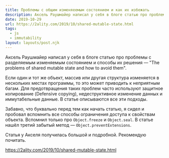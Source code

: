 ```yaml
---
title: Проблемы с общим изменяеемым состоянием и как их избежать
description: Аксель Раушмайер написал у себя в блоге статью про проблемы с разделяемым изменяемым состоянием и способы их решения
date: 2019-10-29
url: https://2ality.com/2019/10/shared-mutable-state.html
tags:
  - js
  - immutability
layout: layouts/post.njk
---
```

Аксель Раушмайер написал у себя в блоге статью про проблемы с разделяемым изменяемым состоянием и способы их решения — "The problems of shared mutable state and how to avoid them".

Если один и тот же объект, массив или другая структура изменяется в нескольких местах программы, то это может приводить к неприятным багам. Для предотвращения таких проблем часто используют защитное копирование (Defensive copying), недеструктивное изменение данных и иммутабельные данные. В статье описываются все эти подходы.

Забавно, что буквально перед тем как начать статью, я сидел и пробовал вспомнить все способы ограничения доступа к свойствам объекта. Вспомнил только про `Object.freeze` и `Object.seal`. В статье нашёл третий забытый метод — `Object.preventExtensions`.

Статья у Акселя получилась большой и подробной. Рекомендую почитать.

https://2ality.com/2019/10/shared-mutable-state.html
